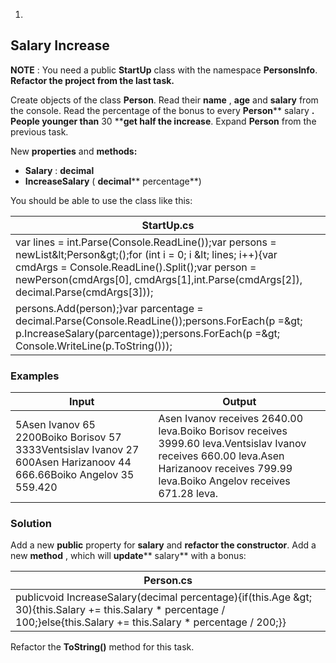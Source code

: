 1.
## Salary Increase

**NOTE** : You need a public **StartUp** class with the namespace **PersonsInfo**. **Refactor the project from the last task.**

Create objects of the class **Person**. Read their **name** , **age** and **salary** from the console. Read the percentage of the bonus to every **Person**** salary **. People younger than** 30 ****get half the increase**. Expand **Person** from the previous task.

New **properties** and **methods:**

- **Salary** : **decimal**
- **IncreaseSalary** ( **decimal**** percentage**)

You should be able to use the class like this:

| **StartUp.cs** |
| --- |
| var lines = int.Parse(Console.ReadLine());var persons = newList\&lt;Person\&gt;();for (int i = 0; i \&lt; lines; i++){var cmdArgs = Console.ReadLine().Split();var person = newPerson(cmdArgs[0], cmdArgs[1],int.Parse(cmdArgs[2]), decimal.Parse(cmdArgs[3]));
persons.Add(person);}var parcentage = decimal.Parse(Console.ReadLine());persons.ForEach(p =\&gt; p.IncreaseSalary(parcentage));persons.ForEach(p =\&gt; Console.WriteLine(p.ToString())); |

### Examples

| **Input** | **Output** |
| --- | --- |
| 5Asen Ivanov 65 2200Boiko Borisov 57 3333Ventsislav Ivanov 27 600Asen Harizanoov 44 666.66Boiko Angelov 35 559.420 | Asen Ivanov receives 2640.00 leva.Boiko Borisov receives 3999.60 leva.Ventsislav Ivanov receives 660.00 leva.Asen Harizanoov receives 799.99 leva.Boiko Angelov receives 671.28 leva. |

### Solution

Add a new **public** property for **salary** and **refactor the constructor**. Add a new **method** , which will **update**** salary** with a bonus:

| **Person.cs** |
| --- |
| publicvoid IncreaseSalary(decimal percentage){if(this.Age \&gt; 30){this.Salary += this.Salary \* percentage / 100;}else{this.Salary += this.Salary \* percentage / 200;}} |

Refactor the **ToString()** method for this task.

